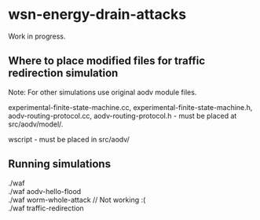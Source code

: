 # wsn-energy-drain-attacks

Work in progress.  

## Where to place modified files for traffic redirection simulation
Note: For other simulations use original aodv module files.

experimental-finite-state-machine.cc, experimental-finite-state-machine.h, aodv-routing-protocol.cc, aodv-routing-protocol.h - must be placed at src/aodv/model/.  
  
wscript - must be placed in src/aodv/

## Running simulations
./waf  
./waf aodv-hello-flood  
./waf worm-whole-attack  // Not working :(  
./waf traffic-redirection